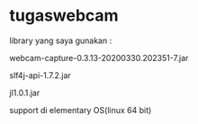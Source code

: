 # tugaswebcam
library yang saya gunakan :

webcam-capture-0.3.13-20200330.202351-7.jar

slf4j-api-1.7.2.jar

jl1.0.1.jar  

support di elementary OS(linux 64 bit)

